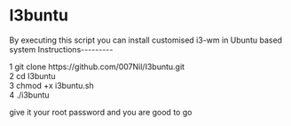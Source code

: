 # I3buntu
By executing this script you can install customised i3-wm in Ubuntu based system
Instructions---------
<p>
1 git clone https://github.com/007Nil/I3buntu.git <br>
2 cd I3buntu <br>
3 chmod +x i3buntu.sh <br>
4 ./i3buntu<br>
  </p>
give it your root password and you are good to go
